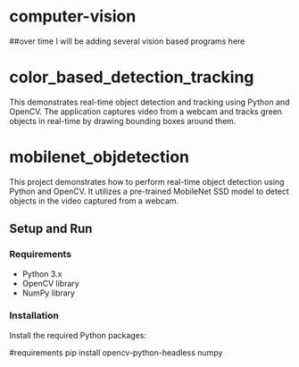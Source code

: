 # computer-vision

##over time I will be adding several vision based programs here

# color_based_detection_tracking
This demonstrates real-time object detection and tracking using Python and OpenCV. The application captures video from a webcam and tracks green objects in real-time by drawing bounding boxes around them.

# mobilenet_objdetection
This project demonstrates how to perform real-time object detection using Python and OpenCV. It utilizes a pre-trained MobileNet SSD model to detect objects in the video captured from a webcam.

## Setup and Run
### Requirements
- Python 3.x
- OpenCV library
- NumPy library

### Installation
Install the required Python packages:

#requirements
pip install opencv-python-headless numpy


